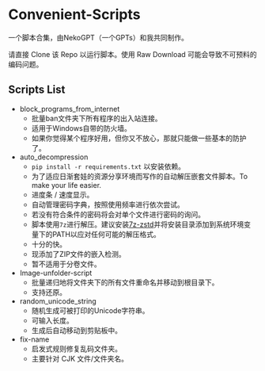 # Convenient-Scripts

一个脚本合集，由NekoGPT（一个GPTs）和我共同制作。

请直接 Clone 该 Repo 以运行脚本。使用 Raw Download 可能会导致不可预料的编码问题。

## Scripts List

* block_programs_from_internet
  * 批量ban文件夹下所有程序的出入站连接。
  * 适用于Windows自带的防火墙。
  * 如果你觉得某个程序好用，但你又不放心，那就只能做一些基本的防护了。
* auto_decompression
  * `pip install -r requirements.txt` 以安装依赖。
  * 为了适应日渐套娃的资源分享环境而写作的自动解压嵌套文件脚本。To make your life easier.
  * 进度条 / 速度显示。
  * 自动管理密码字典，按照使用频率进行依次尝试。
  * 若没有符合条件的密码将会对单个文件进行密码的询问。
  * 脚本使用`7z`进行解压。建议安装[7z-zstd](https://github.com/mcmilk/7-Zip-zstd)并将安装目录添加到系统环境变量下的PATH以应对任何可能的解压格式。
  * 十分的快。
  * 现添加了ZIP文件的嵌入检测。
  * 暂不适用于分卷文件。
* Image-unfolder-script
  * 批量递归地将文件夹下的所有文件重命名并移动到根目录下。
  * 支持还原。
* random_unicode_string
  * 随机生成可被打印的Unicode字符串。
  * 可输入长度。
  * 生成后自动移动到剪贴板中。
* fix-name
  * 启发式规则修复乱码文件夹。
  * 主要针对 CJK 文件/文件夹名。